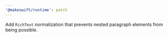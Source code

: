 ```yaml
---
'@makeswift/runtime': patch
---
```


Add `RichText` normalization that prevents nested paragraph elements from being possible.
